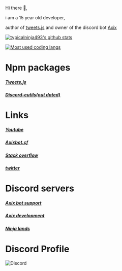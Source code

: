 Hi there 👋,

i am a 15 year old developer,


author of [tweets.js](https://www.npmjs.com/package/tweets.js) and owner of the discord bot [Axix](https://www.axixbot.tk/)



[![typicalninja493's github stats](https://github-readme-stats.vercel.app/api?username=typicalninja493&count_private=true&show_border=false&show_icons=true&theme=nightowl)](https://github.com/typicalninja493/typicalninja493)


[![Most used coding langs](https://github-readme-stats.vercel.app/api/top-langs/?username=typicalninja493&show_border=false&show_icons=true&theme=nightowl&&langs_count=3)](https://github.com/typicalninja493/typicalninja493)


# Npm packages 


##### [Tweets.js](https://www.npmjs.com/package/tweets.js)

##### [Discord-eutils(out dated)](https://www.npmjs.com/package/discord-eutils)


# Links 


##### [Youtube](https://www.youtube.com/channel/UCdOaWkLvMwc4DeVsCnWZQTA)

##### [Axixbot.cf](https://axixbot.cf/)

##### [Stack overflow](https://stackoverflow.com/users/13877563/typical-ninja)

##### [twitter](https://twitter.com/TypicallifeN)





# Discord servers 

##### [Axix bot support](https://discord.gg/qEbfq54bX4)

##### [Axix development](https://discord.gg/p4CQB3UDCV)

##### [Ninja lands](https://discord.gg/9s52pz6nWX)


# Discord Profile

![Discord](https://discord.c99.nl/widget/theme-3/645592347475836949.png)

